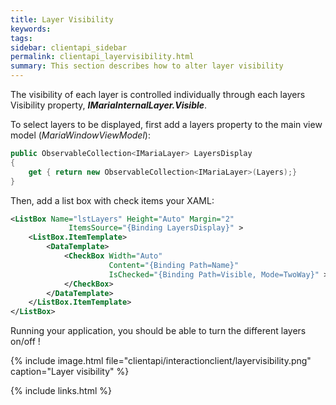 ```yaml
---
title: Layer Visibility
keywords: 
tags: 
sidebar: clientapi_sidebar
permalink: clientapi_layervisibility.html
summary: This section describes how to alter layer visibility
---
```


The visibility of each layer is controlled individually through each layers Visibility property, ***IMariaInternalLayer.Visible***.

To select layers to be displayed, first add a layers property to the main view model (*MariaWindowViewModel*):

```csharp
public ObservableCollection<IMariaLayer> LayersDisplay
{
    get { return new ObservableCollection<IMariaLayer>(Layers);}
}
```

Then, add a list box with check items your XAML:

```xml
<ListBox Name="lstLayers" Height="Auto" Margin="2" 
             ItemsSource="{Binding LayersDisplay}" >
    <ListBox.ItemTemplate>
        <DataTemplate>
            <CheckBox Width="Auto" 
                      Content="{Binding Path=Name}" 
                      IsChecked="{Binding Path=Visible, Mode=TwoWay}" >
            </CheckBox>
        </DataTemplate>
    </ListBox.ItemTemplate>
</ListBox>
```

Running your application, you should be able to turn the different layers on/off !

{% include image.html file="clientapi/interactionclient/layervisibility.png" caption="Layer visibility" %}

{% include links.html %}